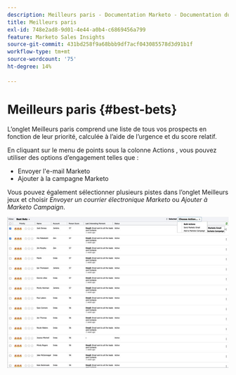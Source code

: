 ```yaml
---
description: Meilleurs paris - Documentation Marketo - Documentation du produit
title: Meilleurs paris
exl-id: 748e2ad8-9d01-4e44-a0b4-c6869456a799
feature: Marketo Sales Insights
source-git-commit: 431bd258f9a68bbb9df7acf043085578d3d91b1f
workflow-type: tm+mt
source-wordcount: '75'
ht-degree: 14%

---
```


# Meilleurs paris {#best-bets}

L’onglet Meilleurs paris comprend une liste de tous vos prospects en fonction de leur priorité, calculée à l’aide de l’urgence et du score relatif.

En cliquant sur le menu de points sous la colonne Actions , vous pouvez utiliser des options d’engagement telles que :
* Envoyer l&#39;e-mail Marketo
* Ajouter à la campagne Marketo

Vous pouvez également sélectionner plusieurs pistes dans l’onglet Meilleurs jeux et choisir _Envoyer un courrier électronique Marketo_ ou _Ajouter à Marketo Campaign_.

![](assets/best-bets-1.png)
